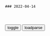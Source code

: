 ```tip
### 2022-04-14
```

<table id="tbc" style="white-space:pre-wrap">
</table>
<button onclick="toggleb()">toggle</button>
<button onclick="loadparse()">loadparse</button>
<br>
<!-- 🌸<br>🍅-　-🍑<hr>🍀 -->
<pre>
<textarea rows="30" cols="100" style="display: none" id="tar">

蒙面鸟哥
https://author.baidu.com/home?context=%7B%22uk%22%3A%22_mkXcDHI6kkWosb0A7E7Sg%22%7D

https://f7.baidu.com/it/u=752583193,1076382119&fm=222.jpg
https://f7.baidu.com/it/u=1693971067,2571985773&fm=222.jpg
https://f7.baidu.com/it/u=4185238747,939997966&fm=222.jpg
https://f7.baidu.com/it/u=2681033980,2640046781&fm=222.jpg

<font size="1" style="color:#DCDCDC">2022-04-14</font>

小鸟会把睁眼第一眼看到的人当成妈妈吗？
https://mbd.baidu.com/newspage/data/videolanding?nid=sv_3083788171684878407&sourceFrom=pc_feedlist

<font size="1" style="color:#DCDCDC">2022-05-16</font>

母鸡做梦也没想到，它的孩子会游泳
https://mbd.baidu.com/newspage/data/videolanding?nid=sv_14412850348294472508&sourceFrom=pc_feedlist

<font size="1" style="color:#DCDCDC">2022-05-05</font>

放生数月后，它饥寒交迫地向主人求助
https://mbd.baidu.com/newspage/data/videolanding?nid=sv_17489790749758578272&sourceFrom=pc_feedlist

土画眉
https://f7.baidu.com/it/u=765777134,1156857887&fm=222.jpg

<font size="1" style="color:#DCDCDC">2022-05-01</font>

测试给孵蛋的母鸡放两个土豆，它会孵吗？
https://mbd.baidu.com/newspage/data/videolanding?nid=sv_4027945300229583688&sourceFrom=pc_feedlist

<font size="1" style="color:#DCDCDC">2022-04-29</font>

一年前救下的两只鸟，在家门口树上做窝了
https://mbd.baidu.com/newspage/data/videolanding?nid=sv_11434952695134852538&sourceFrom=pc_feedlist

<font size="1" style="color:#DCDCDC">2022-04-28</font>

母鸡护子，怒啄柯尔鸭
https://mbd.baidu.com/newspage/data/videolanding?nid=sv_6775682077266475463&sourceFrom=pc_feedlist

<font size="1" style="color:#DCDCDC">2022-04-19</font>

求偶的公鸭有多疯狂？见人就追
https://mbd.baidu.com/newspage/data/videolanding?nid=sv_11164197640197587352&sourceFrom=homepage

<font size="1" style="color:#DCDCDC">2022-04-14</font>

鸭子也有打盹的时候？小伙智斗柯尔鸭
https://mbd.baidu.com/newspage/data/videolanding?nid=sv_6006630171034340844&sourceFrom=pc_feedlist

<font size="1" style="color:#DCDCDC">2022-04-14</font>

摸我可以，碰我的崽不行！
https://mbd.baidu.com/newspage/data/videolanding?nid=sv_12343504364934190045&sourceFrom=rec

<font size="1" style="color:#DCDCDC">2022-04-29</font>

动画不只是给小孩子看的，终于有一部孩子能带家长去看的动画了！
https://mbd.baidu.com/newspage/data/landingsuper?context=%7B%22nid%22%3A%22news_9092385812048096550%22%7D&n_type=-1&p_from=-1

https://pics6.baidu.com/feed/0d338744ebf81a4ccdf84fad3ae94d53272da6de.png?token=b27888a6d530136b1c37d43a43138db8.jpg
https://pics6.baidu.com/feed/cb8065380cd79123fcc24b9645f77488b3b78004.jpeg?token=3c2e26f6a1607691b94250fc180745c0.jpg

<font size="1" style="color:#DCDCDC">2022-04-14</font>

美g贫m窟小伙喜中3000万巨奖，却惨遭杀害分解封进水泥坑
https://page.om.qq.com/page/OvPAuVjkfjqipRMZDK-VJcMw0

<font size="1" style="color:#DCDCDC">2022-04-14</font>

偷车贼派出所上演“脱口秀”，竟是名牌大学法学系毕业
https://mbd.baidu.com/newspage/data/videolanding?nid=sv_17692411918046534109&sourceFrom=pc_feedlist

<font size="1" style="color:#DCDCDC">2022-04-14</font>

女子谎称系某zyl导人“私生女” 诈骗950万-z新网
https://www.chinanews.com.cn/fz/2014/12-25/6909974.shtml

<font size="1" style="color:#DCDCDC">2022-04-14</font>

德兴农妇自称“zyl导私生女” 疯狂诈骗50万-2002,xx,33,11,3,带着,厨师,百货店,那里,一叠,司机,系统,声称,父亲,l导,刘爱,-江西新闻
https://jiangxi.jxnews.com.cn/system/2003/12/31/000588006.shtml

<font size="1" style="color:#DCDCDC">2022-04-14</font>

杨月花：流落m间50年不愿透露是mzd之女，一生没见过母亲
https://baijiahao.baidu.com/s?id=1695461170248620586&wfr=spider&for=pc

作为m主x的私生女，她一直以来都没有透露过自己的父亲是mzd。

<font size="1" style="color:#DCDCDC">2022-04-14</font>

鸭兄，可以扶一下我吗？
https://mbd.baidu.com/newspage/data/videolanding?nid=sv_13376815506694556726&sourceFrom=pc_feedlist

<font size="1" style="color:#DCDCDC">2022-04-14</font>

普j：“美g准备与e罗斯战斗直到最后一个乌克兰人死去”
https://mbd.baidu.com/newspage/data/videolanding?nid=sv_10270357311859916832&sourceFrom=pc_feedlist

<font size="1" style="color:#DCDCDC">2022-04-14</font>

新疆味道：格瓦斯是这样发酵出来的啊，还挺好喝的
https://mbd.baidu.com/newspage/data/videolanding?nid=sv_10604414185570987180&sourceFrom=pc_feedlist

比瓦尔

<font size="1" style="color:#DCDCDC">2022-04-14</font>

“杀狮自救”，争议大了
https://mbd.baidu.com/newspage/data/landingsuper?context=%7B%22nid%22%3A%22news_9919255089268649154%22%7D&n_type=-1&p_from=-1

乌干达一男子于近日遭遇狮子袭击，为了自保徒手与狮子搏斗，并杀死了这只袭击自己的野兽。

<font size="1" style="color:#DCDCDC">2022-04-14</font>

憨豆特工：这就是普通玩家和氪金玩家的区别
https://mbd.baidu.com/newspage/data/videolanding?nid=sv_6213626379151487980&sourceFrom=pc_feedlist

<font size="1" style="color:#DCDCDC">2022-04-14</font>

一键「电子包浆」，这个网站帮你把图片「模糊发绿」
https://mbd.baidu.com/newspage/data/landingsuper?context=%7B%22nid%22%3A%22news_9551033000208169381%22%7D&n_type=-1&p_from=-1

不知从何时开始，一张张被传得高度模糊、水印叠加、颜色发绿的表情包，逐渐成为了年轻人们混迹社交媒体的「资本」。

「图不够绿我不用」、「高清表情包没那味儿」，被传承多年的表情包就好像家中长辈盘了十年的手串，越是盘得包浆心中对其越是喜欢。

ls尔图之子l
https://b0.bdstatic.com/comment/h14bJ4uSgLEKkVTcQbMTZw296099fd282ae0292f5e6dc30235f8c3.jpg@w_240,h_240

<font size="1" style="color:#DCDCDC">2022-04-14</font>

马未都发言醍醐灌顶：做生意一旦讲人情那你就输了，就等着赔钱吧
https://mbd.baidu.com/newspage/data/videolanding?nid=sv_4739027129661378532&sourceFrom=pc_feedlist

<font size="1" style="color:#DCDCDC">2022-04-14</font>

</textarea>
</pre>
<!-- 🍀<br>🍑-　-🍅<hr>🌸 -->

```note
```

<link
  rel="stylesheet"
  href="https://cdn.jsdelivr.net/npm/@fancyapps/ui/dist/fancybox.css"
/>
<script src="https://cdn.jsdelivr.net/npm/@fancyapps/ui@4.0/dist/fancybox.umd.js"></script>

<script type="text/javascript">

var __urlRegex = /(\b(https?|ftp|file):\/\/[-A-Z0-9+&@#\/%?=~_|!:,.;]*[-A-Z0-9+&@#\/%=~_|])/ig;
var __imgRegex = /\.(?:jpe?g|gif|png|webp)$/i;

loadparse();

function parseURL($string){

    var exp = __urlRegex;
    return $string.replace(exp,function(match){
            __imgRegex.lastIndex=0;
            if(__imgRegex.test(match)){
                return '<a data-fancybox="gallery" href="' + match.replace("/p=700", "")
                 + '"><img src="' + match.replace("/p=700", "/p=160x200")+'" width="64"></a>';
            }
            else{
                return '<a href="' + match + '" target="_blank">' + match + '</a>';
            }
        }
    );
}

function loadparse() {
  tbc.innerHTML = parseURL(tar.value);
}

function toggleb() {
  var x = document.getElementById("tar");
  if (x.style.display === "none") {
    x.style.display = "";
  } else {
    x.style.display = "none";
  }
}

</script>
